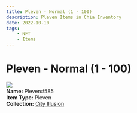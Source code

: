 ```yaml
---
title: Pleven - Normal (1 - 100)
description: Pleven Items in Chia Inventory
date: 2022-10-10
tags:
    - NFT
    - Items
---
```


# Pleven - Normal (1 - 100)
<div class="item_thumbnail">
<img loading="lazy" src="https://sdqxojh3ydhlok3qwbez54zqrrye2ztr3sfgfeor3qjasqzu.arweave.net/kOF3JPvAzr-crcLBJn-vMwjHBNZnHcimKR0dwSCUM0c"><br/>
<div><strong>Name:</strong> Pleven#585</div>
<div><strong>Item Type:</strong> Pleven</div>
<div><strong>Collection:</strong> <a href="https://www.spacescan.io/xch/nft/collection/col1lend2dcn558km4wcwta4xnkfv3xpcmlp9kyt0m909emvfxechlyqdl5ndg">City Illusion</a></div>
</div>

